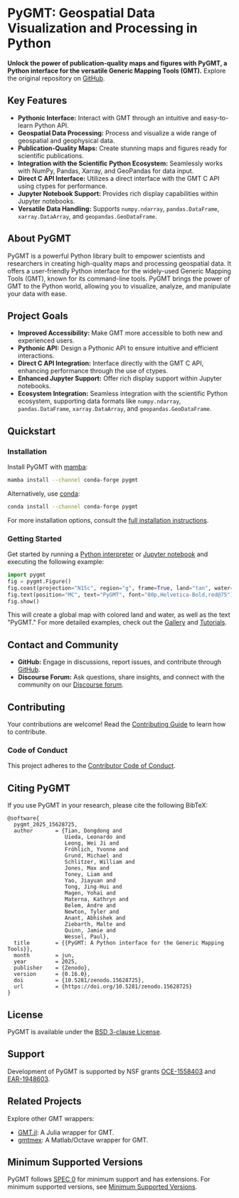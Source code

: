 # PyGMT: Geospatial Data Visualization and Processing in Python

**Unlock the power of publication-quality maps and figures with PyGMT, a Python interface for the versatile Generic Mapping Tools (GMT).** Explore the original repository on [GitHub](https://github.com/GenericMappingTools/pygmt).

## Key Features

*   **Pythonic Interface:** Interact with GMT through an intuitive and easy-to-learn Python API.
*   **Geospatial Data Processing:** Process and visualize a wide range of geospatial and geophysical data.
*   **Publication-Quality Maps:** Create stunning maps and figures ready for scientific publications.
*   **Integration with the Scientific Python Ecosystem:** Seamlessly works with NumPy, Pandas, Xarray, and GeoPandas for data input.
*   **Direct C API Interface:** Utilizes a direct interface with the GMT C API using ctypes for performance.
*   **Jupyter Notebook Support:** Provides rich display capabilities within Jupyter notebooks.
*   **Versatile Data Handling:** Supports `numpy.ndarray`, `pandas.DataFrame`, `xarray.DataArray`, and `geopandas.GeoDataFrame`.

## About PyGMT

PyGMT is a powerful Python library built to empower scientists and researchers in creating high-quality maps and processing geospatial data. It offers a user-friendly Python interface for the widely-used Generic Mapping Tools (GMT), known for its command-line tools. PyGMT brings the power of GMT to the Python world, allowing you to visualize, analyze, and manipulate your data with ease.

## Project Goals

*   **Improved Accessibility:** Make GMT more accessible to both new and experienced users.
*   **Pythonic API:** Design a Pythonic API to ensure intuitive and efficient interactions.
*   **Direct C API Integration:** Interface directly with the GMT C API, enhancing performance through the use of ctypes.
*   **Enhanced Jupyter Support:** Offer rich display support within Jupyter notebooks.
*   **Ecosystem Integration:** Seamless integration with the scientific Python ecosystem, supporting data formats like `numpy.ndarray`, `pandas.DataFrame`, `xarray.DataArray`, and `geopandas.GeoDataFrame`.

## Quickstart

### Installation

Install PyGMT with [mamba](https://mamba.readthedocs.org/):

```bash
mamba install --channel conda-forge pygmt
```

Alternatively, use [conda](https://docs.conda.io/projects/conda/en/latest/user-guide/index.html):

```bash
conda install --channel conda-forge pygmt
```

For more installation options, consult the [full installation instructions](https://www.pygmt.org/latest/install.html).

### Getting Started

Get started by running a [Python interpreter](https://docs.python.org/3/tutorial/interpreter.html) or [Jupyter notebook](https://docs.jupyter.org/en/latest/running.html) and executing the following example:

```python
import pygmt
fig = pygmt.Figure()
fig.coast(projection="N15c", region="g", frame=True, land="tan", water="lightblue")
fig.text(position="MC", text="PyGMT", font="80p,Helvetica-Bold,red@75")
fig.show()
```

This will create a global map with colored land and water, as well as the text "PyGMT." For more detailed examples, check out the [Gallery](https://www.pygmt.org/latest/gallery/index.html) and [Tutorials](https://www.pygmt.org/latest/tutorials/index.html).

## Contact and Community

*   **GitHub:** Engage in discussions, report issues, and contribute through [GitHub](https://github.com/GenericMappingTools/pygmt).
*   **Discourse Forum:** Ask questions, share insights, and connect with the community on our [Discourse forum](https://forum.generic-mapping-tools.org/c/questions/pygmt-q-a).

## Contributing

Your contributions are welcome! Read the [Contributing Guide](https://github.com/GenericMappingTools/pygmt/blob/main/CONTRIBUTING.md) to learn how to contribute.

### Code of Conduct

This project adheres to the [Contributor Code of Conduct](https://github.com/GenericMappingTools/.github/blob/main/CODE_OF_CONDUCT.md).

## Citing PyGMT

If you use PyGMT in your research, please cite the following BibTeX:

```
@software{
  pygmt_2025_15628725,
  author       = {Tian, Dongdong and
                  Uieda, Leonardo and
                  Leong, Wei Ji and
                  Fröhlich, Yvonne and
                  Grund, Michael and
                  Schlitzer, William and
                  Jones, Max and
                  Toney, Liam and
                  Yao, Jiayuan and
                  Tong, Jing-Hui and
                  Magen, Yohai and
                  Materna, Kathryn and
                  Belem, Andre and
                  Newton, Tyler and
                  Anant, Abhishek and
                  Ziebarth, Malte and
                  Quinn, Jamie and
                  Wessel, Paul},
  title        = {{PyGMT: A Python interface for the Generic Mapping Tools}},
  month        = jun,
  year         = 2025,
  publisher    = {Zenodo},
  version      = {0.16.0},
  doi          = {10.5281/zenodo.15628725},
  url          = {https://doi.org/10.5281/zenodo.15628725}
}
```

## License

PyGMT is available under the [BSD 3-clause License](https://github.com/GenericMappingTools/pygmt/blob/main/LICENSE.txt).

## Support

Development of PyGMT is supported by NSF grants [OCE-1558403](https://www.nsf.gov/awardsearch/showAward?AWD_ID=1558403) and [EAR-1948603](https://www.nsf.gov/awardsearch/showAward?AWD_ID=1948602).

## Related Projects

Explore other GMT wrappers:

*   [GMT.jl](https://github.com/GenericMappingTools/GMT.jl): A Julia wrapper for GMT.
*   [gmtmex](https://github.com/GenericMappingTools/gmtmex): A Matlab/Octave wrapper for GMT.

## Minimum Supported Versions

PyGMT follows [SPEC 0](https://scientific-python.org/specs/spec-0000/) for minimum support and has extensions. For minimum supported versions, see [Minimum Supported Versions](https://www.pygmt.org/dev/minversions.html).